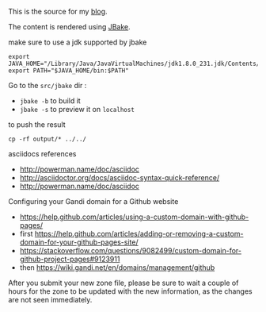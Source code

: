 This is the source for my [blog](https://francoisledroff.github.io/).

The content is rendered using [JBake](http://jbake.org/).

make sure to use a jdk supported by jbake

    export JAVA_HOME="/Library/Java/JavaVirtualMachines/jdk1.8.0_231.jdk/Contents/Home"
    export PATH="$JAVA_HOME/bin:$PATH"

Go to the `src/jbake` dir :
* `jbake -b` to build it
* `jbake -s` to preview it on `localhost`

to push the result
    
    cp -rf output/* ../../

asciidocs references

* http://powerman.name/doc/asciidoc
* http://asciidoctor.org/docs/asciidoc-syntax-quick-reference/
* http://powerman.name/doc/asciidoc


Configuring your Gandi domain for a Github website
* https://help.github.com/articles/using-a-custom-domain-with-github-pages/
* first https://help.github.com/articles/adding-or-removing-a-custom-domain-for-your-github-pages-site/
* https://stackoverflow.com/questions/9082499/custom-domain-for-github-project-pages#9123911
* then https://wiki.gandi.net/en/domains/management/github

After you submit your new zone file, please be sure to wait a couple of hours for the zone to be updated with the new information, as the changes are not seen immediately. 